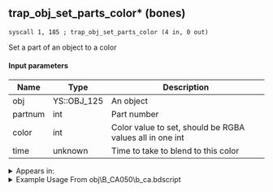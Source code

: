 ## trap_obj_set_parts_color* (bones)

`syscall 1, 185 ; trap_obj_set_parts_color (4 in, 0 out)`

Set a part of an object to a color

#### Input parameters
| Name | Type | Description
|------|------|------------
| obj   | YS::OBJ_125   | An object
| partnum   | int   | Part number
| color   | int   | Color value to set, should be RGBA values all in one int
| time   | unknown   | Time to take to blend to this color




<details>
	<summary>Appears in:</summary>
| filename | Entity (obj)
|----------|-------------
| obj\B_CA050\b_ca.bdscript       | ((B) Grim Reaper)          
| obj\F_NM080\f_nm.bdscript       | ((F) Oogie’s present box (NM))          
| obj\F_TR160\f_tr.bdscript       | ((F) WARNING message (TR))          
| obj\N_TR010_BTL_L\n_tr.bdscript       | ((N) Sark (large) (BTL) (TR))          

</details>

<details>
	<summary>Example Usage From obj\B_CA050\b_ca.bdscript</summary>
```plaintext
L3024:
 pushFromFSp 0
 pushFromFSp 12
 pushFromFSp 8
 pushImmf 400
 pushImmf 850
 pushImmf 8
 pushImm -1
 pushImmf 0.7
 pushImmf 0.3
 gosub 8, L10744
 pushFromFSp 0
 pushImm 6
 syscall 1, 211 ; trap_obj_pattern_enable (2 in, 0 out)
 pushFromFSp 0
 pushImm 14
 syscall 1, 211 ; trap_obj_pattern_enable (2 in, 0 out)
 pushFromPWp W0
 pushImmf 600
 pushImmf -2
 pushImmf 100
 pushImmf 1
 gosub 8, L550
 pushFromPSpVal 288
 gosub 8, L11024
 pushFromFSp 0
 pushImm 1
 syscall 1, 39 ; trap_obj_unit_arg (2 in, 1 out)
 pushImm 0
 sub 
 eqz 
 jz L3220
 pushImm 1
 popToWp W16
 pushFromFSp 0
 gosub 8, L5775
 pushFromFSp 0
 pushImm 3072
 pushImm 8421504
 pushImmf 0
 syscall 1, 185 ; trap_obj_set_parts_color (4 in, 0 out)
 pushFromFSp 0
 pushImm 1
 syscall 1, 53 ; method_obj_disable_collision (2 in, 0 out)
 gosub 8, L664
 memcpyToSp 16, 16
 pushFromPSp 16
 syscall 1, 84 ; trap_obj_sheet (1 in, 1 out)
 pushImmf 300
 syscall 1, 329 ; trap_sheet_set_prize_range (2 in, 0 out)
 pushFromFSp 0
 syscall 1, 84 ; trap_obj_sheet (1 in, 1 out)
 pushImm 0
 syscall 1, 229 ; trap_sheet_max_hp (2 in, 1 out)
 pushImm 10
 div 
 pushImm 7
 mul 
 popToWp W32
 pushFromFSp 0
 syscall 1, 84 ; trap_obj_sheet (1 in, 1 out)
 pushImm 0
 syscall 1, 229 ; trap_sheet_max_hp (2 in, 1 out)
 pushImm 10
 div 
 pushImm 3
 mul 
 popToWp W36
 pushFromFSp 0
 syscall 1, 84 ; trap_obj_sheet (1 in, 1 out)
 pushFromFSp 0
 syscall 1, 84 ; trap_obj_sheet (1 in, 1 out)
 pushImm 0
 syscall 1, 229 ; trap_sheet_max_hp (2 in, 1 out)
 pushImm 0
 syscall 1, 231 ; trap_sheet_set_min_hp (3 in, 0 out)
 pushFromPSpVal 288
 pushImm 1740
 syscall 1, 114 ; trap_obj_search_by_entry (2 in, 0 out)
 pushFromFSp 0
 pushImm 107
 syscall 1, 265 ; trap_obj_set_medal (2 in, 0 out)
 pushFromPSpVal 288
 pushImm 652
 syscall 1, 265 ; trap_obj_set_medal (2 in, 0 out)
 jmp L3268
```
</details>

